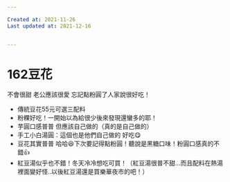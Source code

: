 ```yaml
---

Created at: 2021-11-26
Last updated at: 2021-12-16


---
```


# 162豆花


不會很甜 老公應該很愛 忘記點粉圓了人家說很好吃！

* 傳統豆花55元可選三配料
* 粉粿好吃！一開始以為給很少後來發現還蠻多的耶！
* 芋圓口感普普 但應該自己做的（真的是自己做的）
* 手工小白湯圓：這個也是他們自己做的 好吃😋
* 豆花其實普普 哈哈😆下次要記得點粉圓！聽說是黑糖口味！粉圓口感真的不錯👍
* 紅豆湯似乎也不錯！冬天冷冷想吃可買！（紅豆湯很普不甜…而且配料在熱湯裡面變好怪..以後紅豆湯還是買樂華夜市的吧！）

